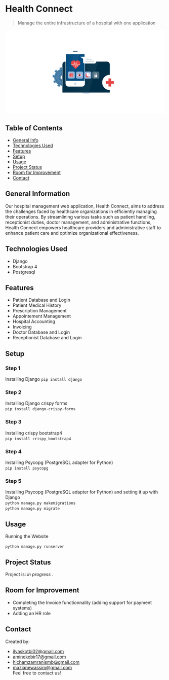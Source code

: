 # Health Connect
> Manage the entire infrastructure of a hospital with one application

![logo](./static/images/medlogo.png)

## Table of Contents
* [General Info](#general-information)
* [Technologies Used](#technologies-used)
* [Features](#features)
* [Setup](#setup)
* [Usage](#usage)
* [Project Status](#project-status)
* [Room for Improvement](#room-for-improvement)
* [Contact](#contact)


## General Information
Our hospital management web application, Health Connect, aims to address the challenges faced by healthcare organizations in efficiently managing their operations. By streamlining various tasks such as patient handling, receptionist duties, doctor management, 
and administrative functions, Health Connect empowers healthcare providers and administrative staff to enhance patient care and optimize organizational effectiveness.


## Technologies Used
- Django 
- Bootstrap 4
- Postgresql


## Features
- Patient Database and Login
- Patient Medical History  
- Prescription Management
- Appointement Management
- Hospital Accounting
- Invoicing
- Doctor Database and Login
- Receptionist Database and Login

## Setup
### Step 1
Installing Django
`pip install django`
### Step 2
Installing Django crispy forms  
`pip install django-crispy-forms`
### Step 3
Installing crispy bootstrap4  
`pip install crispy_bootstrap4`
### Step 4
Installing Psycopg (PostgreSQL adapter for Python)  
`pip install psycopg`
### Step 5
Installing Psycopg (PostgreSQL adapter for Python) and setting it up with Django  
`python manage.py makemigrations`  
`python manage.py migrate`


## Usage
Running the Website  

`python manage.py runserver`


## Project Status
Project is: _in progress_ .


## Room for Improvement
- Completing the Invoice functionnality (adding support for payment systems)
- Adding an HR role

## Contact
Created by:
- ilyaskotbi02@gmail.com
- aminekebir17@gmail.com  
- hichamzamranismb@gmail.com
- mazianewassim@gmail.com  
Feel free to contact us!
